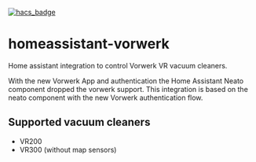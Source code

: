 [![hacs_badge](https://img.shields.io/badge/HACS-Custom-orange.svg)](https://github.com/custom-components/hacs)

# homeassistant-vorwerk

Home assistant integration to control Vorwerk VR vacuum cleaners.

With the new Vorwerk App and authentication the Home Assistant Neato component dropped the vorwerk support. This integration is based on the neato component with the new Vorwerk authentication flow. 

## Supported vacuum cleaners
 
 - VR200
 - VR300 (without map sensors)

